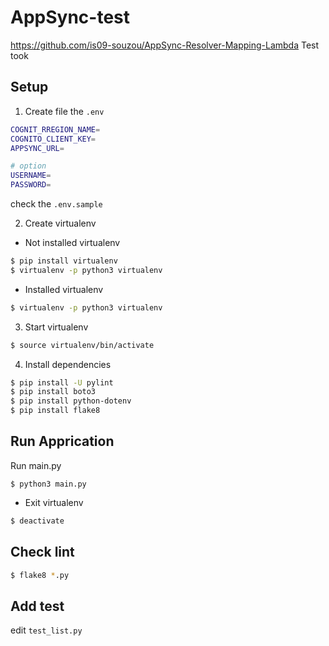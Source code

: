 # AppSync-test
https://github.com/is09-souzou/AppSync-Resolver-Mapping-Lambda
Test took

## Setup

1. Create file the `.env`

```sh
COGNIT_RREGION_NAME=
COGNITO_CLIENT_KEY=
APPSYNC_URL=

# option
USERNAME=
PASSWORD=
```

check the `.env.sample`

2. Create virtualenv

- Not installed virtualenv

```bash
$ pip install virtualenv
$ virtualenv -p python3 virtualenv
```

- Installed virtualenv
```bash
$ virtualenv -p python3 virtualenv
```

3. Start virtualenv

```bash
$ source virtualenv/bin/activate
```

4. Install dependencies

```bash
$ pip install -U pylint
$ pip install boto3
$ pip install python-dotenv
$ pip install flake8
```

## Run Apprication

Run main.py
```
$ python3 main.py
```

- Exit virtualenv
```bash
$ deactivate
```

## Check lint
```bash
$ flake8 *.py
```

## Add test
edit `test_list.py`

